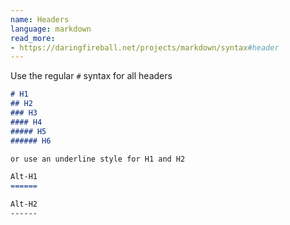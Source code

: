 ```yaml
---
name: Headers
language: markdown
read_more:
- https://daringfireball.net/projects/markdown/syntax#header
---
```

Use the regular `#` syntax for all headers

```markdown
# H1
## H2
### H3
#### H4
##### H5
###### H6
```

```markdown
or use an underline style for H1 and H2

Alt-H1
======

Alt-H2
------
```
